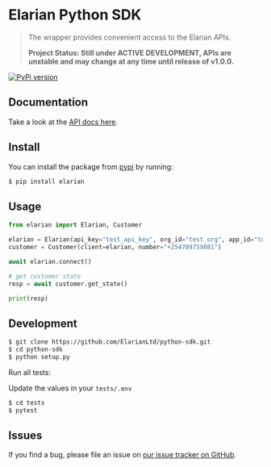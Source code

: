 # Elarian Python SDK

> The wrapper provides convenient access to the Elarian APIs.
>
> **Project Status: Still under ACTIVE DEVELOPMENT, APIs are unstable and may change at any time until release of v1.0.0.**

[![PyPi version](https://pypip.in/v/elarian/badge.png)](https://pypi.org/project/elarian/)

## Documentation

Take a look at the [API docs here](http://developers.elarian.com).


## Install

You can install the package from [pypi](https://pypi.org/project/elarian) by running: 

```bash
$ pip install elarian
```

## Usage

```python
from elarian import Elarian, Customer

elarian = Elarian(api_key="test_api_key", org_id="test_org", app_id="test_app_id")
customer = Customer(client=elarian, number="+254709759881")

await elarian.connect()

# get customer state
resp = await customer.get_state()

print(resp)

```

## Development

```bash
$ git clone https://github.com/ElarianLtd/python-sdk.git
$ cd python-sdk
$ python setup.py
```


Run all tests:

Update the values in your `tests/.env`

```bash
$ cd tests
$ pytest
```

## Issues

If you find a bug, please file an issue on [our issue tracker on GitHub](https://github.com/ElarianLtd/javascript-sdk/issues).